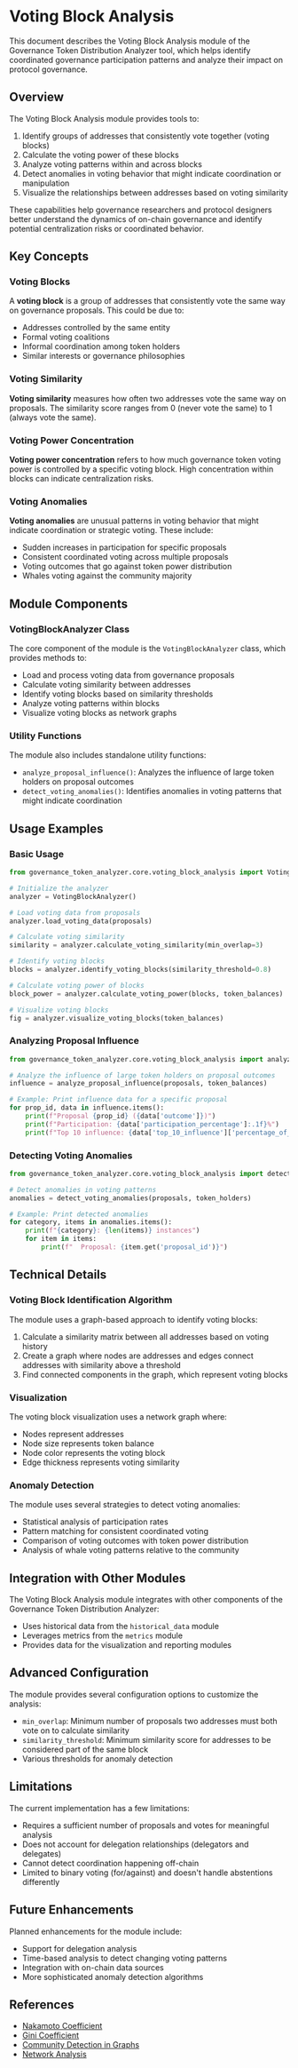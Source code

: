 # Voting Block Analysis

This document describes the Voting Block Analysis module of the Governance Token Distribution Analyzer tool, which helps identify coordinated governance participation patterns and analyze their impact on protocol governance.

## Overview

The Voting Block Analysis module provides tools to:

1. Identify groups of addresses that consistently vote together (voting blocks)
2. Calculate the voting power of these blocks
3. Analyze voting patterns within and across blocks
4. Detect anomalies in voting behavior that might indicate coordination or manipulation
5. Visualize the relationships between addresses based on voting similarity

These capabilities help governance researchers and protocol designers better understand the dynamics of on-chain governance and identify potential centralization risks or coordinated behavior.

## Key Concepts

### Voting Blocks

A **voting block** is a group of addresses that consistently vote the same way on governance proposals. This could be due to:

- Addresses controlled by the same entity
- Formal voting coalitions
- Informal coordination among token holders
- Similar interests or governance philosophies

### Voting Similarity

**Voting similarity** measures how often two addresses vote the same way on proposals. The similarity score ranges from 0 (never vote the same) to 1 (always vote the same).

### Voting Power Concentration

**Voting power concentration** refers to how much governance token voting power is controlled by a specific voting block. High concentration within blocks can indicate centralization risks.

### Voting Anomalies

**Voting anomalies** are unusual patterns in voting behavior that might indicate coordination or strategic voting. These include:

- Sudden increases in participation for specific proposals
- Consistent coordinated voting across multiple proposals
- Voting outcomes that go against token power distribution
- Whales voting against the community majority

## Module Components

### VotingBlockAnalyzer Class

The core component of the module is the `VotingBlockAnalyzer` class, which provides methods to:

- Load and process voting data from governance proposals
- Calculate voting similarity between addresses
- Identify voting blocks based on similarity thresholds
- Analyze voting patterns within blocks
- Visualize voting blocks as network graphs

### Utility Functions

The module also includes standalone utility functions:

- `analyze_proposal_influence()`: Analyzes the influence of large token holders on proposal outcomes
- `detect_voting_anomalies()`: Identifies anomalies in voting patterns that might indicate coordination

## Usage Examples

### Basic Usage

```python
from governance_token_analyzer.core.voting_block_analysis import VotingBlockAnalyzer

# Initialize the analyzer
analyzer = VotingBlockAnalyzer()

# Load voting data from proposals
analyzer.load_voting_data(proposals)

# Calculate voting similarity
similarity = analyzer.calculate_voting_similarity(min_overlap=3)

# Identify voting blocks
blocks = analyzer.identify_voting_blocks(similarity_threshold=0.8)

# Calculate voting power of blocks
block_power = analyzer.calculate_voting_power(blocks, token_balances)

# Visualize voting blocks
fig = analyzer.visualize_voting_blocks(token_balances)
```

### Analyzing Proposal Influence

```python
from governance_token_analyzer.core.voting_block_analysis import analyze_proposal_influence

# Analyze the influence of large token holders on proposal outcomes
influence = analyze_proposal_influence(proposals, token_balances)

# Example: Print influence data for a specific proposal
for prop_id, data in influence.items():
    print(f"Proposal {prop_id} ({data['outcome']})")
    print(f"Participation: {data['participation_percentage']:.1f}%")
    print(f"Top 10 influence: {data['top_10_influence']['percentage_of_supply']:.1f}% of supply")
```

### Detecting Voting Anomalies

```python
from governance_token_analyzer.core.voting_block_analysis import detect_voting_anomalies

# Detect anomalies in voting patterns
anomalies = detect_voting_anomalies(proposals, token_holders)

# Example: Print detected anomalies
for category, items in anomalies.items():
    print(f"{category}: {len(items)} instances")
    for item in items:
        print(f"  Proposal: {item.get('proposal_id')}")
```

## Technical Details

### Voting Block Identification Algorithm

The module uses a graph-based approach to identify voting blocks:

1. Calculate a similarity matrix between all addresses based on voting history
2. Create a graph where nodes are addresses and edges connect addresses with similarity above a threshold
3. Find connected components in the graph, which represent voting blocks

### Visualization

The voting block visualization uses a network graph where:

- Nodes represent addresses
- Node size represents token balance
- Node color represents the voting block
- Edge thickness represents voting similarity

### Anomaly Detection

The module uses several strategies to detect voting anomalies:

- Statistical analysis of participation rates
- Pattern matching for consistent coordinated voting
- Comparison of voting outcomes with token power distribution
- Analysis of whale voting patterns relative to the community

## Integration with Other Modules

The Voting Block Analysis module integrates with other components of the Governance Token Distribution Analyzer:

- Uses historical data from the `historical_data` module
- Leverages metrics from the `metrics` module
- Provides data for the visualization and reporting modules

## Advanced Configuration

The module provides several configuration options to customize the analysis:

- `min_overlap`: Minimum number of proposals two addresses must both vote on to calculate similarity
- `similarity_threshold`: Minimum similarity score for addresses to be considered part of the same block
- Various thresholds for anomaly detection

## Limitations

The current implementation has a few limitations:

- Requires a sufficient number of proposals and votes for meaningful analysis
- Does not account for delegation relationships (delegators and delegates)
- Cannot detect coordination happening off-chain
- Limited to binary voting (for/against) and doesn't handle abstentions differently

## Future Enhancements

Planned enhancements for the module include:

- Support for delegation analysis
- Time-based analysis to detect changing voting patterns
- Integration with on-chain data sources
- More sophisticated anomaly detection algorithms

## References

- [Nakamoto Coefficient](https://news.earn.com/quantifying-decentralization-e39db233c28e)
- [Gini Coefficient](https://en.wikipedia.org/wiki/Gini_coefficient)
- [Community Detection in Graphs](https://en.wikipedia.org/wiki/Community_structure)
- [Network Analysis](https://en.wikipedia.org/wiki/Network_analysis) 